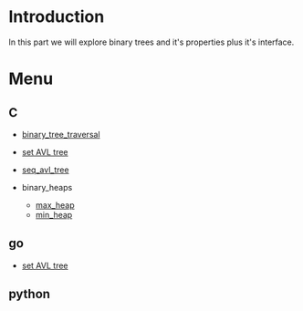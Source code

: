 # Introduction

In this part we will explore binary trees and it's properties plus it's interface.

# Menu

## C

- [binary_tree_traversal](./C/binary_tree_traversal)
- [set AVL tree](./C/AVL_tree)
- [seq_avl_tree](./C/seq_AVL_tree)
- binary_heaps

    - [max_heap](./C/binary_heaps/max_heap)
    - [min_heap](./C/binary_heaps/min_heap)


## go
- [set AVL tree](./go/AVL_tree)

## python
